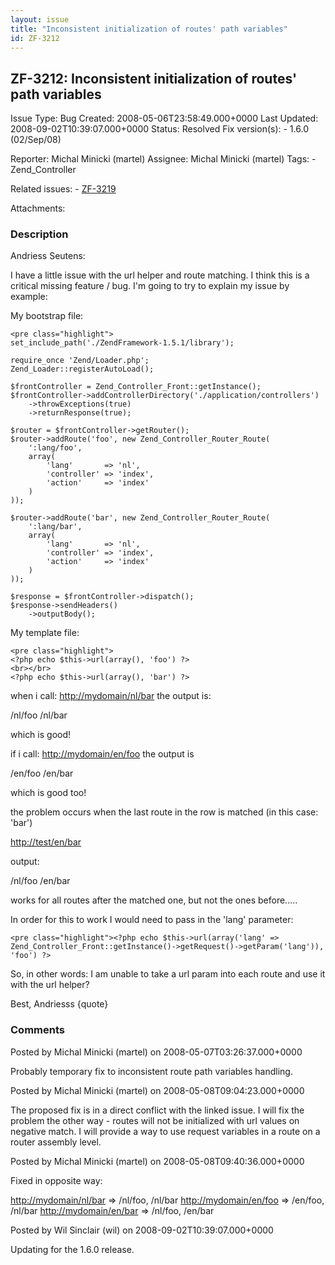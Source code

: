 ```yaml
---
layout: issue
title: "Inconsistent initialization of routes' path variables"
id: ZF-3212
---
```


ZF-3212: Inconsistent initialization of routes' path variables
--------------------------------------------------------------

 Issue Type: Bug Created: 2008-05-06T23:58:49.000+0000 Last Updated: 2008-09-02T10:39:07.000+0000 Status: Resolved Fix version(s): - 1.6.0 (02/Sep/08)
 
 Reporter:  Michal Minicki (martel)  Assignee:  Michal Minicki (martel)  Tags: - Zend\_Controller
 
 Related issues: - [ZF-3219](/issues/browse/ZF-3219)
 
 Attachments: 
### Description

Andriess Seutens:

I have a little issue with the url helper and route matching. I think this is a critical missing feature / bug. I'm going to try to explain my issue by example:

My bootstrap file:

 
    <pre class="highlight">
    set_include_path('./ZendFramework-1.5.1/library');
    
    require_once 'Zend/Loader.php';
    Zend_Loader::registerAutoLoad();
    
    $frontController = Zend_Controller_Front::getInstance();
    $frontController->addControllerDirectory('./application/controllers')
        ->throwExceptions(true)
        ->returnResponse(true);
    
    $router = $frontController->getRouter();
    $router->addRoute('foo', new Zend_Controller_Router_Route(
        ':lang/foo',
        array(
            'lang'       => 'nl',
            'controller' => 'index',
            'action'     => 'index'
        )
    ));
    
    $router->addRoute('bar', new Zend_Controller_Router_Route(
        ':lang/bar',
        array(
            'lang'       => 'nl',
            'controller' => 'index',
            'action'     => 'index'
        )
    ));
    
    $response = $frontController->dispatch();
    $response->sendHeaders()
        ->outputBody();


My template file:

 
    <pre class="highlight">
    <?php echo $this->url(array(), 'foo') ?>
    <br></br>
    <?php echo $this->url(array(), 'bar') ?>


when i call: <http://mydomain/nl/bar> the output is:

/nl/foo /nl/bar

which is good!

if i call: <http://mydomain/en/foo> the output is

/en/foo /en/bar

which is good too!

the problem occurs when the last route in the row is matched (in this case: 'bar')

<http://test/en/bar>

output:

/nl/foo /en/bar

works for all routes after the matched one, but not the ones before.....

In order for this to work I would need to pass in the 'lang' parameter:

 
    <pre class="highlight"><?php echo $this->url(array('lang' =>
    Zend_Controller_Front::getInstance()->getRequest()->getParam('lang')),
    'foo') ?>


So, in other words: I am unable to take a url param into each route and use it with the url helper?

Best, Andriesss {quote}

 

 

### Comments

Posted by Michal Minicki (martel) on 2008-05-07T03:26:37.000+0000

Probably temporary fix to inconsistent route path variables handling.

 

 

Posted by Michal Minicki (martel) on 2008-05-08T09:04:23.000+0000

The proposed fix is in a direct conflict with the linked issue. I will fix the problem the other way - routes will not be initialized with url values on negative match. I will provide a way to use request variables in a route on a router assembly level.

 

 

Posted by Michal Minicki (martel) on 2008-05-08T09:40:36.000+0000

Fixed in opposite way:

<http://mydomain/nl/bar> => /nl/foo, /nl/bar <http://mydomain/en/foo> => /en/foo, /nl/bar <http://mydomain/en/bar> => /nl/foo, /en/bar

 

 

Posted by Wil Sinclair (wil) on 2008-09-02T10:39:07.000+0000

Updating for the 1.6.0 release.

 

 